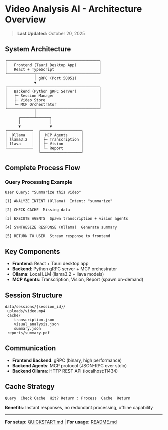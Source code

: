 ﻿# Video Analysis AI - Architecture Overview

> **Last Updated:** October 20, 2025

## System Architecture

```
┌─────────────────────────────────────────┐
│   Frontend (Tauri Desktop App)          │
│   React + TypeScript                    │
└────────────┬────────────────────────────┘
             │ gRPC (Port 50051)
             ▼
┌─────────────────────────────────────────┐
│   Backend (Python gRPC Server)          │
│   ├─ Session Manager                    │
│   ├─ Video Store                        │
│   └─ MCP Orchestrator                   │
└────────────┬────────────────────────────┘
             │
      ┌──────┴──────┐
      │             │
      ▼             ▼
┌───────────┐  ┌──────────────────┐
│  Ollama   │  │  MCP Agents      │
│ llama3.2  │  │ ├─ Transcription │
│ llava     │  │ ├─ Vision        │
└───────────┘  │ └─ Report        │
               └──────────────────┘
```

## Complete Process Flow

### Query Processing Example
```
User Query: "Summarize this video"
   
[1] ANALYZE INTENT (Ollama)  Intent: "summarize"
   
[2] CHECK CACHE  Missing data
   
[3] EXECUTE AGENTS  Spawn transcription + vision agents
   
[4] SYNTHESIZE RESPONSE (Ollama)  Generate summary
   
[5] RETURN TO USER  Stream response to frontend
```

## Key Components

- **Frontend**: React + Tauri desktop app
- **Backend**: Python gRPC server + MCP orchestrator  
- **Ollama**: Local LLM (llama3.2 + llava models)
- **MCP Agents**: Transcription, Vision, Report (spawn on-demand)

## Session Structure

```
data/sessions/{session_id}/
 uploads/video.mp4
 cache/
    transcription.json
    visual_analysis.json
    summary.json
 reports/summary.pdf
```

## Communication

- **Frontend  Backend**: gRPC (binary, high performance)
- **Backend  Agents**: MCP protocol (JSON-RPC over stdio)
- **Backend  Ollama**: HTTP REST API (localhost:11434)

## Cache Strategy

```
Query  Check Cache  Hit? Return : Process  Cache  Return
```

**Benefits**: Instant responses, no redundant processing, offline capability

---

**For setup:** [QUICKSTART.md](../QUICKSTART.md) | **For usage:** [README.md](../README.md)
